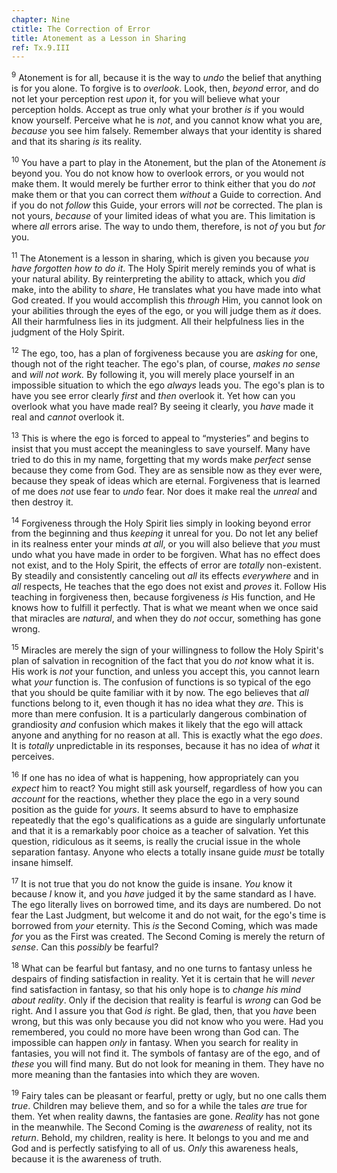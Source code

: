 ```yaml
---
chapter: Nine
ctitle: The Correction of Error
title: Atonement as a Lesson in Sharing
ref: Tx.9.III
---
```


<sup>9</sup> Atonement is for all, because it is the way to *undo* the belief that
anything is for you alone. To forgive is to *overlook*. Look, then,
*beyond* error, and do not let your perception rest *upon* it, for you
will believe what your perception holds. Accept as true only what your
brother *is* if you would know yourself. Perceive what he is *not*, and
you cannot know what you are, *because* you see him falsely. Remember
always that your identity is shared and that its sharing *is* its
reality.

<sup>10</sup> You have a part to play in the Atonement, but the plan of the
Atonement *is* beyond you. You do not know how to overlook errors, or
you would not make them. It would merely be further error to think
either that you do *not* make them or that you can correct them
*without* a Guide to correction. And if you do not *follow* this Guide,
your errors will *not* be corrected. The plan is not yours, *because* of
your limited ideas of what you are. This limitation is where *all*
errors arise. The way to undo them, therefore, is not *of* you but *for*
you.

<sup>11</sup> The Atonement is a lesson in sharing, which is given you because *you
have forgotten how to do it*. The Holy Spirit merely reminds you of what
is your natural ability. By reinterpreting the ability to attack, which
you *did* make, into the ability to *share*, He translates what you have
made into what God created. If you would accomplish this *through* Him,
you cannot look on your abilities through the eyes of the ego, or you
will judge them as *it* does. All their harmfulness lies in its
judgment. All their helpfulness lies in the judgment of the Holy Spirit.

<sup>12</sup> The ego, too, has a plan of forgiveness because you are *asking* for
one, though not of the right teacher. The ego's plan, of course, *makes
no sense* and *will not work.* By following it, you will merely place
yourself in an impossible situation to which the ego *always* leads you.
The ego's plan is to have you see error clearly *first* and *then*
overlook it. Yet how can you overlook what you have made real? By seeing
it clearly, you *have* made it real and *cannot* overlook it.

<sup>13</sup> This is where the ego is forced to appeal to “mysteries” and begins
to insist that you must accept the meaningless to save yourself. Many
have tried to do this in my name, forgetting that my words make
*perfect* sense because they come from God. They are as sensible now as
they ever were, because they speak of ideas which are eternal.
Forgiveness that is learned of me does *not* use fear to *undo* fear.
Nor does it make real the *unreal* and then destroy it.

<sup>14</sup> Forgiveness through the Holy Spirit lies simply in looking beyond
error from the beginning and thus *keeping* it unreal for you. Do not
let any belief in its realness enter your minds *at all*, or you will
also believe that *you* must undo what you have made in order to be
forgiven. What has no effect does not exist, and to the Holy Spirit, the
effects of error are *totally* non-existent. By steadily and
consistently canceling out *all* its effects *everywhere* and in *all*
respects, He teaches that the ego does not exist and *proves* it. Follow
His teaching in forgiveness then, because forgiveness *is* His function,
and He knows how to fulfill it perfectly. That is what we meant when we
once said that miracles are *natural*, and when they do *not* occur,
something has gone wrong.

<sup>15</sup> Miracles are merely the sign of your willingness to follow the Holy
Spirit's plan of salvation in recognition of the fact that you do *not*
know what it is. His work is *not* your function, and unless you accept
this, you cannot learn what *your* function is. The confusion of
functions is so typical of the ego that you should be quite familiar
with it by now. The ego believes that *all* functions belong to it, even
though it has no idea what they *are*. This is more than mere confusion.
It is a particularly dangerous combination of grandiosity *and*
confusion which makes it likely that the ego will attack anyone and
anything for no reason at all. This is exactly what the ego *does*. It
is *totally* unpredictable in its responses, because it has no idea of
*what* it perceives.

<sup>16</sup> If one has no idea of what is happening, how appropriately can you
*expect* him to react? You might still ask yourself, regardless of how
you can *account* for the reactions, whether they place the ego in a
very sound position as the guide for *yours*. It seems absurd to have to
emphasize repeatedly that the ego's qualifications as a guide are
singularly unfortunate and that it is a remarkably poor choice as a
teacher of salvation. Yet this question, ridiculous as it seems, is
really the crucial issue in the whole separation fantasy. Anyone who
elects a totally insane guide *must* be totally insane himself.

<sup>17</sup> It is not true that you do not know the guide is insane. *You* know
it because *I* know it, and you *have* judged it by the same standard as
I have. The ego literally lives on borrowed time, and its days are
numbered. Do not fear the Last Judgment, but welcome it and do not wait,
for the ego's time is borrowed from *your* eternity. This *is* the
Second Coming, which was made *for* you as the First was created. The
Second Coming is merely the return of *sense*. Can this *possibly* be
fearful?

<sup>18</sup> What can be fearful but fantasy, and no one turns to fantasy unless
he despairs of finding satisfaction in reality. Yet it is certain that
he will *never* find satisfaction in fantasy, so that his only hope is
to *change his mind about reality*. Only if the decision that reality is
fearful is *wrong* can God be right. And I assure you that God *is*
right. Be glad, then, that you *have* been wrong, but this was only
because you did not know who you were. Had you remembered, you could no
more have been wrong than God can. The impossible can happen *only* in
fantasy. When you search for reality in fantasies, you will not find it.
The symbols of fantasy are of the ego, and of *these* you will find
many. But do not look for meaning in them. They have no more meaning
than the fantasies into which they are woven.

<sup>19</sup> Fairy tales can be pleasant or fearful, pretty or ugly, but no one
calls them *true*. Children may believe them, and so for a while the
tales *are* true for them. Yet when reality dawns, the fantasies are
gone. *Reality* has not gone in the meanwhile. The Second Coming is the
*awareness* of reality, not its *return*. Behold, my children, reality
is here. It belongs to you and me and God and is perfectly satisfying to
all of us. *Only* this awareness heals, because it is the awareness of
truth.

